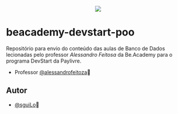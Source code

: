 
<p align="center">
<img src="https://www.beacademy.com.br/wp-content/uploads/2019/11/Logo-Topo.png">
</p>

# beacademy-devstart-poo

Repositório para envio do conteúdo das aulas de Banco de Dados lecionadas pelo professor *Alessandro Feitosa* da Be.Academy para o programa DevStart da Paylivre.


-  Professor [@alessandrofeitoza](https://github.com/alessandrofeitoza)🌵

## Autor

- [@sguiLo](https://github.com/sguiLo)🤠